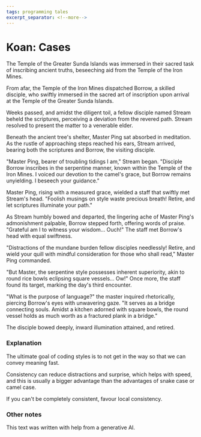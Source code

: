 ```yaml
---
tags: programming tales
excerpt_separator: <!--more-->
---
```


# Koan: Cases

The Temple of the Greater Sunda Islands was immersed in their sacred task of
inscribing ancient truths, beseeching aid from the Temple of the Iron Mines.

From afar, the Temple of the Iron Mines dispatched Borrow, a skilled disciple,
who swiftly immersed in the sacred art of inscription upon arrival at the Temple
of the Greater Sunda Islands.

Weeks passed, and amidst the diligent toil, a fellow disciple named Stream
beheld the scriptures, perceiving a deviation from the revered path. Stream
resolved to present the matter to a venerable elder.

Beneath the ancient tree's shelter, Master Ping sat absorbed in meditation. As
the rustle of approaching steps reached his ears, Stream arrived, bearing both
the scriptures and Borrow, the visiting disciple.

"Master Ping, bearer of troubling tidings I am," Stream began. "Disciple Borrow
inscribes in the serpentine manner, known within the Temple of the Iron Mines. I
voiced our devotion to the camel's grace, but Borrow remains unyielding. I
beseech your guidance."

Master Ping, rising with a measured grace, wielded a staff that swiftly met
Stream's head. "Foolish musings on style waste precious breath! Retire, and let
scriptures illuminate your path."

As Stream humbly bowed and departed, the lingering ache of Master Ping's
admonishment palpable, Borrow stepped forth, offering words of praise. "Grateful
am I to witness your wisdom... Ouch!" The staff met Borrow's head with equal
swiftness.

"Distractions of the mundane burden fellow disciples needlessly! Retire, and
wield your quill with mindful consideration for those who shall read," Master
Ping commanded.

"But Master, the serpentine style possesses inherent superiority, akin to round
rice bowls eclipsing square vessels... Ow!" Once more, the staff found its
target, marking the day's third encounter.

"What is the purpose of language?" the master inquired rhetorically, piercing
Borrow's eyes with unwavering gaze. "It serves as a bridge connecting souls.
Amidst a kitchen adorned with square bowls, the round vessel holds as much worth
as a fractured plank in a bridge."

The disciple bowed deeply, inward illumination attained, and retired.


### Explanation

The ultimate goal of coding styles is to not get in the way so that
we can convey meaning fast.

Consistency can reduce distractions and surprise,
which helps with speed, and this is usually a bigger advantage than the
advantages of snake case or camel case.

If you can't be completely consistent, favour local consistency.

### Other notes

This text was written with help from a generative AI.

